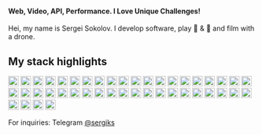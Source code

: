#### Web, Video, API, Performance. I Love Unique Challenges!


Hei, my name is Sergei Sokolov. I develop software, play :guitar: &amp; :musical_keyboard: and film with a drone.

## My stack highlights

<a href="https://php.net/" title="PHP"><img src="https://github.com/get-icon/geticon/blob/master/logos/php.svg" alt="PHP" width="21px" height="21px"></a>
<a href="https://laravel.com/" title="Laravel"><img src="https://github.com/get-icon/geticon/blob/master/logos/laravel.svg" alt="Laravel" width="21px" height="21px"></a>
<a href="https://lumen.laravel.com/" title="Lumen"><img src="https://github.com/get-icon/geticon/blob/master/logos/lumen.svg" alt="Lumen" width="21px" height="21px"></a>
<a href="https://developer.mozilla.org/en-US/docs/Web/JavaScript" title="JavaScript"><img src="https://github.com/get-icon/geticon/blob/master/logos/javascript.svg" alt="JavaScript" width="21px" height="21px"></a>
<a href="https://www.nginx.com/" title="NGINX"><img src="https://github.com/get-icon/geticon/blob/master/logos/nginx.svg" alt="NGINX" width="21px" height="21px"></a>
<a href="https://www.w3.org/TR/html5/" title="HTML5"><img src="https://github.com/get-icon/geticon/blob/master/logos/html-5.svg" alt="HTML5" width="21px" height="21px"></a>
<a href="https://redis.io/" title="Redis"><img src="https://github.com/get-icon/geticon/blob/master/logos/redis.svg" alt="Redis" width="21px" height="21px"></a>
<a href="https://dev.mysql.com/" title="MySQL"><img src="https://github.com/get-icon/geticon/blob/master/logos/mysql.svg" alt="MySQL" width="21px" height="21px"></a>
<a href="https://mariadb.org/" title="MariaDB"><img src="https://github.com/get-icon/geticon/blob/master/logos/mariadb-icon.svg" alt="MariaDB" width="21px" height="21px"></a>
<a href="https://www.docker.com/" title="docker"><img src="https://github.com/get-icon/geticon/blob/master/logos/docker-icon.svg" alt="docker" width="21px" height="21px"></a>
<a href="https://git-scm.com/" title="Git"><img src="https://github.com/get-icon/geticon/blob/master/logos/git-icon.svg" alt="Git" width="21px" height="21px"></a>
<a href="https://github.com/" title="Github"><img src="https://github.com/get-icon/geticon/blob/master/logos/github-icon.svg" alt="Github" width="21px" height="21px"></a>
<a href="https://about.gitlab.com/" title="Gitlab"><img src="https://github.com/get-icon/geticon/blob/master/logos/gitlab.svg" alt="Gitlab" width="21px" height="21px"></a>
<a href="https://bitbucket.org/" title="Bitbucket"><img src="https://github.com/get-icon/geticon/blob/master/logos/bitbucket.svg" alt="Bitbucket" width="21px" height="21px"></a>
<a href="https://getsentry.com/welcome/" title="Sentry"><img src="https://github.com/get-icon/geticon/blob/master/logos/sentry.svg" alt="Sentry" width="21px" height="21px"></a>
<a href="https://www.gnu.org/software/bash/" title="Bash"><img src="https://github.com/get-icon/geticon/blob/master/logos/bash.svg" alt="Bash" width="21px" height="21px"></a>
<a href="https://www.tensorflow.org/" title="TensorFlow"><img src="https://github.com/get-icon/geticon/blob/master/logos/tensorflow.svg" alt="TensorFlow" width="21px" height="21px"></a>
<a href="https://www.w3.org/2001/sw/wiki/REST" title="Rest"><img src="https://github.com/get-icon/geticon/blob/master/logos/rest.svg" alt="Rest" width="21px" height="21px"></a>
<a href="https://www.digitalocean.com/" title="DigitalOcean"><img src="https://github.com/get-icon/geticon/blob/master/logos/digital-ocean.svg" alt="DigitalOcean" width="21px" height="21px"></a>
<a href="https://www.cloudflare.com/" title="CloudFlare"><img src="https://github.com/get-icon/geticon/blob/master/logos/cloudflare.svg" alt="CloudFlare" width="21px" height="21px"></a>
<a href="https://mailchimp.com/" title="Mailchimp"><img src="https://github.com/get-icon/geticon/blob/master/logos/mailchimp-freddie.svg" alt="Mailchimp" width="21px" height="21px"></a>
<a href="https://trello.com/" title="Trello"><img src="https://github.com/get-icon/geticon/blob/master/logos/trello.svg" alt="Trello" width="21px" height="21px"></a>
<a href="https://www.ubuntu.com/" title="ubuntu"><img src="https://github.com/get-icon/geticon/blob/master/logos/ubuntu.svg" alt="ubuntu" width="21px" height="21px"></a>
<a href="https://www.debian.org/" title="debian"><img src="https://github.com/get-icon/geticon/blob/master/logos/debian.svg" alt="debian" width="21px" height="21px"></a>
<a href="https://www.centos.org/" title="CentOS"><img src="https://github.com/get-icon/geticon/blob/master/logos/centos-icon.svg" alt="CentOS" width="21px" height="21px"></a>
<a href="https://www.google.com/drive/" title="Google Drive"><img src="https://github.com/get-icon/geticon/blob/master/logos/google-drive.svg" alt="Google Drive" width="21px" height="21px"></a>
<a href="https://tc39.es/ecma262/" title="ECMAScript 6"><img src="https://github.com/get-icon/geticon/blob/master/logos/es6.svg" alt="ECMAScript 6" width="21px" height="21px"></a>
<a href="https://vuejs.org/" title="Vue.js"><img src="https://github.com/get-icon/geticon/blob/master/logos/vue.svg" alt="Vue.js" width="21px" height="21px"></a>
<a href="https://jquery.com/" title="jQuery"><img src="https://github.com/get-icon/geticon/blob/master/logos/jquery-icon.svg" alt="jQuery" width="21px" height="21px"></a>
<a href="https://www.w3.org/TR/CSS/" title="CSS3"><img src="https://github.com/get-icon/geticon/blob/master/logos/css-3.svg" alt="CSS3" width="21px" height="21px"></a>
<a href="https://getbootstrap.com/" title="Bootstrap"><img src="https://github.com/get-icon/geticon/blob/master/logos/bootstrap.svg" alt="Bootstrap" width="21px" height="21px"></a>
<a href="https://www.w3.org/TR/html5/" title="HTML5"><img src="https://github.com/get-icon/geticon/blob/master/logos/html-5.svg" alt="HTML5" width="21px" height="21px"></a>
<a href="https://nodejs.org/" title="Node.js"><img src="https://github.com/get-icon/geticon/blob/master/logos/nodejs-icon.svg" alt="Node.js" width="21px" height="21px"></a>
<a href="https://www.python.org/" title="Python"><img src="https://github.com/get-icon/geticon/blob/master/logos/python.svg" alt="Python" width="21px" height="21px"></a>
<a href="https://www.npmjs.com/" title="npm"><img src="https://github.com/get-icon/geticon/blob/master/logos/npm.svg" alt="npm" width="21px" height="21px"></a>
<a href="https://webpack.js.org/" title="webpack"><img src="https://github.com/get-icon/geticon/blob/master/logos/webpack.svg" alt="webpack" width="21px" height="21px"></a>
<a href="https://babeljs.io/" title="Babel"><img src="https://github.com/get-icon/geticon/blob/master/logos/babel.svg" alt="Babel" width="21px" height="21px"></a>
<a href="https://code.visualstudio.com/" title="Visual Studio Code"><img src="https://github.com/get-icon/geticon/blob/master/logos/visual-studio-code.svg" alt="Visual Studio Code" width="21px" height="21px"></a>
<a href="https://electron.atom.io/" title="Electron"><img src="https://github.com/get-icon/geticon/blob/master/logos/electron.svg" alt="Electron" width="21px" height="21px"></a>
<a href="https://wordpress.org/" title="WordPress"><img src="https://github.com/get-icon/geticon/blob/master/logos/wordpress-icon.svg" alt="WordPress" width="21px" height="21px"></a>
<a href="https://material-ui.com/" title="Material UI"><img src="https://github.com/get-icon/geticon/blob/master/logos/material-ui.svg" alt="Material UI" width="21px" height="21px"></a>
<a href="https://www.yiiframework.com/" title="Yii"><img src="https://github.com/get-icon/geticon/blob/master/logos/yii.svg" alt="Yii" width="21px" height="21px"></a>
<a href="https://www.adobe.com/products/photoshop.html" title="Adobe Photoshop"><img src="https://github.com/get-icon/geticon/blob/master/logos/adobe-photoshop.svg" alt="Adobe Photoshop" width="21px" height="21px"></a>
<a href="https://www.adobe.com/products/illustrator.html" title="Adobe Illustrator"><img src="https://github.com/get-icon/geticon/blob/master/logos/adobe-illustrator.svg" alt="Adobe Illustrator" width="21px" height="21px"></a>


For inquiries: Telegram [@sergiks](https://t.me/sergiks)



<!--
## Projects in which I took part :zap:
### 2021
<p align="left">
    <a href="https://....ru">
        <img src="xxx" alt="xxx" width="40" height="40"/>
    </a>
</p>
-->

<!--
**sergiks/sergiks** is a ✨ _special_ ✨ repository because its `README.md` (this file) appears on your GitHub profile.

Here are some ideas to get you started:

- 🔭 I’m currently working on ...
- 🌱 I’m currently learning ...
- 👯 I’m looking to collaborate on ...
- 🤔 I’m looking for help with ...
- 💬 Ask me about ...
- 📫 How to reach me: ...
- 😄 Pronouns: ...
- ⚡ Fun fact: ...
-->
